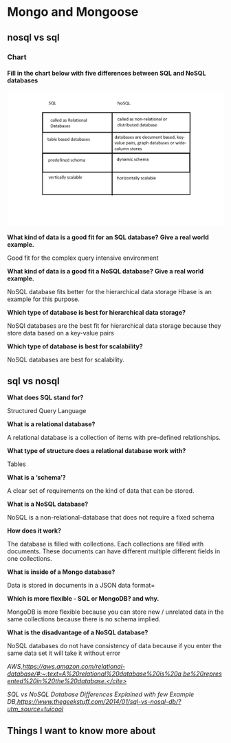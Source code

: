 # Mongo and Mongoose

## nosql vs sql

### Chart

#### Fill in the chart below with five differences between SQL and NoSQL databases

![SQLvsNoSQL](/c301/SQLvsNoSQL.jpg)

**What kind of data is a good fit for an SQL database?**
**Give a real world example.**

Good fit for the complex query intensive environment

**What kind of data is a good fit a NoSQL database?**
**Give a real world example.**

NoSQL database fits better for the hierarchical data storage
Hbase is an example for this purpose.

**Which type of database is best for hierarchical data storage?**

NoSQl databases are the best fit for hierarchical data storage because they store data based on a key-value pairs

**Which type of database is best for scalability?**

NoSQL databases are best for scalability. 

## sql vs nosql

**What does SQL stand for?**

Structured Query Language

**What is a relational database?**

A relational database is a collection of items with pre-defined relationships.

**What type of structure does a relational database work with?**

Tables

**What is a ‘schema’?**

A clear set of requirements on the kind of data that can be stored.

**What is a NoSQL database?**

NoSQL is a non-relational-database that does not require a fixed schema

**How does it work?**

The database is filled with collections. Each collections are filled with documents. These documents can have different multiple different fields in one collections.

**What is inside of a Mongo database?**

Data is stored in documents in a JSON data format=

**Which is more flexible - SQL or MongoDB? and why.**

MongoDB is more flexible because you can store new / unrelated data in the same collections because there is no schema implied.

**What is the disadvantage of a NoSQL database?**

NoSQL databases do not have consistency of data because if you enter the same data set it will take it without error

<cite>AWS,https://aws.amazon.com/relational-database/#:~:text=A%20relational%20database%20is%20a,be%20represented%20in%20the%20database.</cite>

<cite>SQL vs NoSQL Database Differences Explained with few Example DB,https://www.thegeekstuff.com/2014/01/sql-vs-nosql-db/?utm_source=tuicool</cite>

## Things I want to know more about
